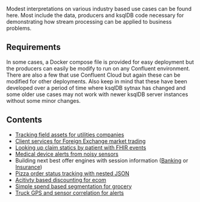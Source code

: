 Modest interpretations on various industry based use cases can be found here. Most include the data, producers and ksqlDB code necessary for demonstrating how stream processing can be applied to business problems.

## Requirements

In some cases, a Docker compose file is provided for easy deployment but the producers can easily be modify to run on any Confluent environment. There are also a few that use Confluent Cloud but again these can be modified for other deployments. Also keep in mind that these have been developed over a period of time where ksqlDB sytnax has changed and some older use cases may not work with newer ksqlDB server instances without some minor changes.

## Contents

- [Tracking field assets for utilities companies](field_management)
- [Client services for Foreign Exchange market trading](fx_client_services)
- [Looking up claim statics by patient with FHIR events](healthcare_claims_microservices)
- [Medical device alerts from noisy sensors](medical_devices)
- Building next best offer engines with session information ([Banking](next_best_offer_banking) or [Insurance](next_best_offer_insurance))
- [Pizza order status tracking with nested JSON](pizza_orders)
- [Acitivty based discounting for ecom](real_time_discounting)
- [Simple spend based segmentation for grocery](real_time_segmentation)  
- [Truck GPS and sensor correlation for alerts](truck_sensors)
